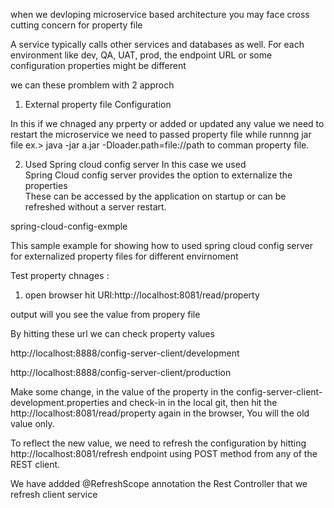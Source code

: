 when we devloping microservice based architecture you may face cross cutting concern for  property file 

A service typically calls other services and databases as well. 
For each environment like dev, QA, UAT, prod, the endpoint URL or some configuration properties might be different

we can these promblem with 2 approch

1. External property file Configuration
 
  In this if we chnaged any prperty or added or updated any value we need to restart the microservice 
  we need to passed property file while runnng jar file 
  ex.> java -jar a.jar -Dloader.path=file://path to comman property file.     
	 
 
2. Used Spring cloud config server
   In this case we used  
   Spring Cloud config server provides the option to externalize the properties  	
   These can be accessed by the application on startup or can be refreshed without a server restart.	   
		 

spring-cloud-config-exmple

This sample example for showing how to used spring cloud config server for externalized property files for different envirnoment


Test property chnages :

1. open browser hit URl:http://localhost:8081/read/property

output will you see the value from propery file

By hitting these url we can check property values 

http://localhost:8888/config-server-client/development 

http://localhost:8888/config-server-client/production


Make some change, in the value of the property in the config-server-client-development.properties and check-in in the local git, then hit the http://localhost:8081/read/property again in the browser, You will the old value only.

To reflect the new value, we need to refresh the configuration by hitting http://localhost:8081/refresh endpoint using POST method from any of the REST client.

We have addded @RefreshScope annotation the Rest Controller that we refresh client service
   


